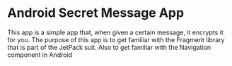 # Android Secret Message App
This app is a simple app that, when given a certain message, it encrypts it for you.
The purpose of this app is to get familiar with the Fragment library that is part of the JetPack suit.
Also to get familiar with the Navigation component in Android
